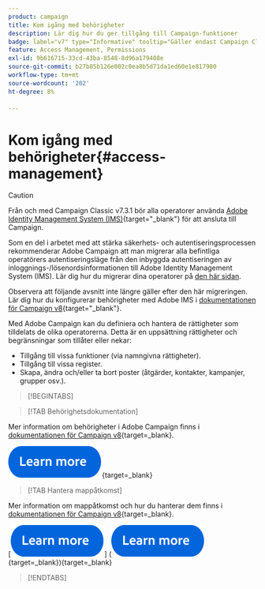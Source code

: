 ```yaml
---
product: campaign
title: Kom igång med behörigheter
description: Lär dig hur du ger tillgång till Campaign-funktioner
badge: label="v7" type="Informative" tooltip="Gäller endast Campaign Classic v7"
feature: Access Management, Permissions
exl-id: 9b616715-33cd-43ba-8548-8d96a179408e
source-git-commit: b27b85b126e002c0ea8b5d71da1ed60e1e817980
workflow-type: tm+mt
source-wordcount: '202'
ht-degree: 8%

---
```


# Kom igång med behörigheter{#access-management}


>[!CAUTION]
>
>Från och med Campaign Classic v7.3.1 bör alla operatorer använda [Adobe Identity Management System (IMS)](https://helpx.adobe.com/enterprise/using/identity.html){target="_blank"} för att ansluta till Campaign.
>
>Som en del i arbetet med att stärka säkerhets- och autentiseringsprocessen rekommenderar Adobe Campaign att man migrerar alla befintliga operatörers autentiseringsläge från den inbyggda autentiseringen av inloggnings-/lösenordsinformationen till Adobe Identity Management System (IMS). Lär dig hur du migrerar dina operatorer på [den här sidan](../../technotes/using/migrate-users-to-ims.md).
> 
>Observera att följande avsnitt inte längre gäller efter den här migreringen.  Lär dig hur du konfigurerar behörigheter med Adobe IMS i [dokumentationen för Campaign v8](https://experienceleague.adobe.com/docs/campaign/campaign-v8/admin/permissions/gs-permissions.html){target="_blank"}.


Med Adobe Campaign kan du definiera och hantera de rättigheter som tilldelats de olika operatorerna. Detta är en uppsättning rättigheter och begränsningar som tillåter eller nekar:

* Tillgång till vissa funktioner (via namngivna rättigheter).
* Tillgång till vissa register.
* Skapa, ändra och/eller ta bort poster (åtgärder, kontakter, kampanjer, grupper osv.).

>[!BEGINTABS]

>[!TAB Behörighetsdokumentation]

Mer information om behörigheter i Adobe Campaign finns i [dokumentationen för Campaign v8](https://experienceleague.adobe.com/en/docs/campaign/campaign-v8/admin/permissions/gs-permissions?lang=en#_blank){target=_blank}.

[![bild](../../assets/do-not-localize/learn-more-button.svg)](https://experienceleague.adobe.com/en/docs/campaign/campaign-v8/admin/permissions/gs-permissions?lang=en#_blank){target=_blank}

>[!TAB Hantera mappåtkomst]

Mer information om mappåtkomst och hur du hanterar dem finns i [dokumentationen för Campaign v8](https://experienceleague.adobe.com/en/docs/campaign/campaign-v8/admin/permissions/folder-permissions?lang=en#_blank){target=_blank}.

[![Bild](../../assets/do-not-localize/learn-more-button.svg)] ([![image](../../assets/do-not-localize/learn-more-button.svg)](https://experienceleague.adobe.com/en/docs/campaign/campaign-v8/admin/permissions/gs-permissions?lang=en#_blank){target=_blank}){target=_blank}

>[!ENDTABS]

<!--
The permissions apply to operator profiles or operator groups.

They are completed by safety parameters linked to the operator's connection mode to Adobe Campaign. For more about security zones in [this page](../../installation/using/security-zones.md).

There are two types of permissions you can grant to a user:

* You can define groups of operators to which you attribute rights, then associate the operators with one or more groups. This enables you to reuse rights and make operator profiles more consistent. It also facilitates the management and maintenance of profiles. Group creation and management are presented in [this section](access-management-groups.md).

* You can attribute named rights directly to users, in some cases to overload the rights allocated via groups. These rights are presented in [this page](access-management-named-rights.md).

>[!NOTE]
>
> * Before starting defining permissions, Adobe recommends you to read the [Security configuration checklist](https://helpx.adobe.com/campaign/kb/acc-security.html).
> * To learn more about permissions, please refer to the detailed explanation on the [Campaign v8 documentation](https://experienceleague.adobe.com/en/docs/campaign/campaign-v8/admin/permissions/gs-permissions){target=_blank}.

Learn how to grant access and set up permissions in these sections:

* [Create operators](access-management-operators.md)

* [Define groups](access-management-groups.md)

* [Add Named rights](access-management-named-rights.md)

* [Manage Campaign folder access](access-management-folders.md)

* [Access rights matrix](access-management-named-rights.md#access-rights-matrix)


See also:

* [Manage permissions for workflows](../../workflow/using/managing-rights.md)
* [Manage permissions for distributed marketing](../../distributed/using/about-distributed-marketing.md#operators-and-entities)
* [Manage permissions for the interaction module](../../interaction/using/operator-profiles.md)
* [Filter access to schemas](../../configuration/using/filtering-schemas.md)
* [Restricting PI view](../../configuration/using/restricting-pii-view.md)
-->